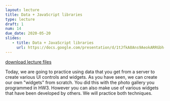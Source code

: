 ```yaml
---
layout: lecture
title: Data + JavaScript libraries
type: lecture
draft: 1
num: 14
due_date: 2020-05-20
slides:
   - title: Data + JavaScript libraries
     url: https://docs.google.com/presentation/d/1tJfkA8Ans9AeokARRGbh-ktENYf_TeXlhbqsRggkUv8/edit?usp=sharing
---
```


<a class="nu-button" href="/spring2020/course-files/lectures/lecture14.zip">
    download lecture files 
    <i class="fas fa-download"></i>
</a>

Today, we are going to practice using data that you get from a server to create various UI controls and widgets. As you have seen, we can create our own "widgets" from scratch. You did this with the photo gallery you programmed in HW3. However you can also make use of various widgets that have been developed by others. We will practice both techniques.